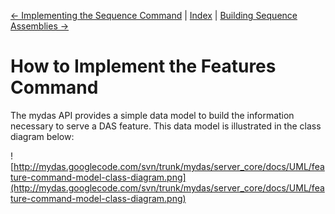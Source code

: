 [<- Implementing the Sequence Command](HOWTO_Implement_Sequence_Command.md) | [Index](HELP_INDEX.md) | [Building Sequence Assemblies ->](HOWTO_Build_Sequence_Assemblies.md)

# How to Implement the Features Command #

The mydas API provides a simple data model to build the information necessary to serve a DAS feature.  This data model is illustrated in the class diagram below:

![http://mydas.googlecode.com/svn/trunk/mydas/server_core/docs/UML/feature-command-model-class-diagram.png](http://mydas.googlecode.com/svn/trunk/mydas/server_core/docs/UML/feature-command-model-class-diagram.png)